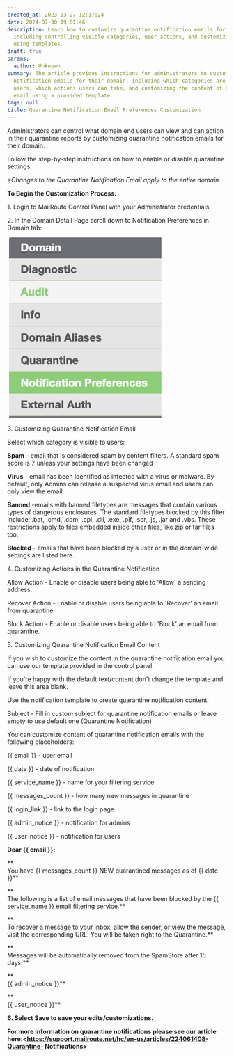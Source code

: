 ```yaml
---
created_at: 2023-03-27 12:17:24
date: 2024-07-30 19:51:46
description: Learn how to customize quarantine notification emails for your domain,
  including controlling visible categories, user actions, and customizing email content
  using templates.
draft: true
params:
  author: Unknown
summary: The article provides instructions for administrators to customize quarantine
  notification emails for their domain, including which categories are visible to
  users, which actions users can take, and customizing the content of the notification
  email using a provided template.
tags: null
title: Quarantine Notification Email Preferences Customization
---
```



Administrators can control what domain end users can view and can action in
their quarantine reports by customizing quarantine notification emails for
their domain.

Follow the step-by-step instructions on how to enable or disable quarantine
settings.

_*Changes to the Quarantine Notification Email apply to the entire domain_

**To Begin the Customization Process:**

1\. Login to MailRoute Control Panel with your Administrator credentials

2\. In the Domain Detail Page scroll down to Notification Preferences in
Domain tab:

![Image](31853309901203.png)

3\. Customizing Quarantine Notification Email

Select which category is visible to users:

**Spam** \- email that is considered spam by content filters. A standard spam
score is 7 unless your settings have been changed

**Virus** \- email has been identified as infected with a virus or malware. By
default, only Admins can release a suspected virus email and users can only
view the email.

**Banned** -emails with banned filetypes are messages that contain various
types of dangerous enclosures. The standard filetypes blocked by this filter
include: .bat, .cmd, .com, .cpl, .dll, .exe, .pif, .scr, .js, .jar and .vbs.
These restrictions apply to files embedded inside other files, like zip or tar
files too.

**Blocked** \- emails that have been blocked by a user or in the domain-wide
settings are listed here.

4\. Customizing Actions in the Quarantine Notification

Allow Action - Enable or disable users being able to 'Allow' a sending
address.

Recover Action - Enable or disable users being able to 'Recover' an email from
quarantine.

Block Action - Enable or disable users being able to 'Block' an email from
quarantine.

5\. Customizing Quarantine Notification Email Content

If you wish to customize the content in the quarantine notification email you
can use our template provided in the control panel.

If you're happy with the default text/content don't change the template and
leave this area blank.

Use the notification template to create quarantine notification content:

Subject - Fill in custom subject for quarantine notification emails or leave
empty to use default one (Quarantine Notification)

You can customize content of quarantine notification emails with the following
placeholders:

{{ email }} - user email

{{ date }} - date of notification

{{ service_name }} - name for your filtering service

{{ messages_count }} - how many new messages in quarantine

{{ login_link }} - link to the login page

{{ admin_notice }} - notification for admins

{{ user_notice }} - notification for users

**Dear {{ email }}:**

** <br>You have {{ messages_count }} NEW quarantined messages as of {{ date
}}**

** <br>The following is a list of email messages that have been blocked by the
{{ service_name }} email filtering service.**

** <br>To recover a message to your inbox, allow the sender, or view the
message, visit the corresponding URL. You will be taken right to the
Quarantine.**

** <br>Messages will be automatically removed from the SpamStore after 15
days.**

** <br>{{ admin_notice }}**

** <br>{{ user_notice }}**

**6\. Select Save to save your edits/customizations.**

**For more information on quarantine notifications please see our article
here:<https://support.mailroute.net/hc/en-us/articles/224061408-Quarantine-
Notifications>**

